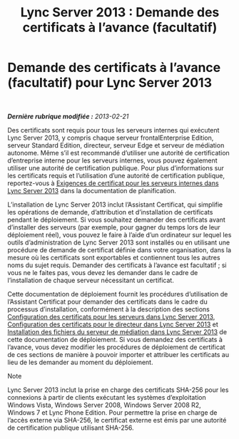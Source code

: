 ﻿---
title: 'Lync Server 2013 : Demande des certificats à l’avance (facultatif)'
TOCTitle: Demande des certificats à l’avance (facultatif)
ms:assetid: 9d6d7de6-ff2a-46da-b1b7-a354c8e383e4
ms:mtpsurl: https://technet.microsoft.com/fr-fr/library/Gg412733(v=OCS.15)
ms:contentKeyID: 49298324
ms.date: 05/20/2016
mtps_version: v=OCS.15
ms.translationtype: HT
---

# Demande des certificats à l’avance (facultatif) pour Lync Server 2013

 

_**Dernière rubrique modifiée :** 2013-02-21_

Des certificats sont requis pour tous les serveurs internes qui exécutent Lync Server 2013, y compris chaque serveur frontalEnterprise Edition, serveur Standard Edition, directeur, serveur Edge et serveur de médiation autonome. Même s’il est recommandé d’utiliser une autorité de certification d’entreprise interne pour les serveurs internes, vous pouvez également utiliser une autorité de certification publique. Pour plus d’informations sur les certificats requis et l’utilisation d’une autorité de certification publique, reportez-vous à [Exigences de certificat pour les serveurs internes dans Lync Server 2013](lync-server-2013-certificate-requirements-for-internal-servers.md) dans la documentation de planification.

L’installation de Lync Server 2013 inclut l’Assistant Certificat, qui simplifie les opérations de demande, d’attribution et d’installation de certificats pendant le déploiement. Si vous souhaitez demander des certificats avant d’installer des serveurs (par exemple, pour gagner du temps lors de leur déploiement réel), vous pouvez le faire à l’aide d’un ordinateur sur lequel les outils d’administration de Lync Server 2013 sont installés ou en utilisant une procédure de demande de certificat définie dans votre organisation, dans la mesure où les certificats sont exportables et contiennent tous les autres noms du sujet requis. Demander des certificats à l’avance est facultatif ; si vous ne le faites pas, vous devez les demander dans le cadre de l’installation de chaque serveur nécessitant un certificat.

Cette documentation de déploiement fournit les procédures d’utilisation de l’Assistant Certificat pour demander des certificats dans le cadre du processus d’installation, conformément à la description des sections [Configuration des certificats pour les serveurs dans Lync Server 2013](lync-server-2013-configure-certificates-for-servers.md), [Configuration des certificats pour le directeur dans Lync Server 2013](lync-server-2013-configure-certificates-for-the-director.md) et [Installation des fichiers du serveur de médiation dans Lync Server 2013](lync-server-2013-install-the-files-for-mediation-server.md) de cette documentation de déploiement. Si vous demandez des certificats à l’avance, vous devez modifier les procédures de déploiement de certificat de ces sections de manière à pouvoir importer et attribuer les certificats au lieu de les demander au moment du déploiement.

> [!NOTE]  
> Lync Server 2013 inclut la prise en charge des certificats SHA-256 pour les connexions à partir de clients exécutant les systèmes d’exploitation Windows Vista, Windows Server 2008, Windows Server 2008 R2, Windows 7 et Lync Phone Edition. Pour permettre la prise en charge de l’accès externe via SHA-256, le certificat externe est émis par une autorité de certification publique utilisant SHA-256.
